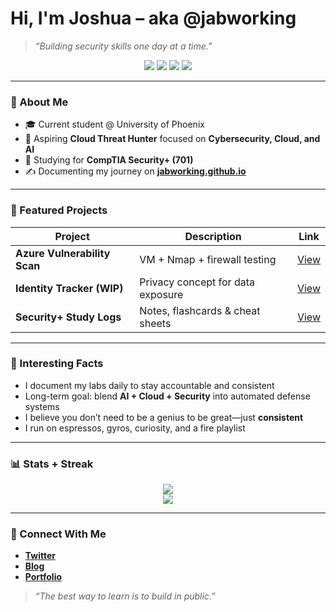# Hi, I'm Joshua – aka @jabworking

> *“Building security skills one day at a time.”*

<p align="center">
  <img src="https://img.shields.io/badge/OS-Linux-blue?logo=linux&style=flat-square" />
  <img src="https://img.shields.io/badge/Cloud-Azure-0078D4?logo=microsoft-azure&logoColor=white&style=flat-square" />
  <img src="https://img.shields.io/badge/Security+%20(701)-In%20Progress-orange?style=flat-square" />
  <img src="https://img.shields.io/badge/Blog-Live-green?logo=githubpages&style=flat-square" />
</p>

---

### 👋 About Me

- 🎓 Current student @ University of Phoenix  
- 🔧 Aspiring **Cloud Threat Hunter** focused on **Cybersecurity, Cloud, and AI**
- 🧠 Studying for **CompTIA Security+ (701)**
- ✍️ Documenting my journey on [**jabworking.github.io**](https://jabworking.github.io)

---

### 📌 Featured Projects

| Project | Description | Link |
|--------|-------------|------|
| **Azure Vulnerability Scan** | VM + Nmap + firewall testing | [View](https://github.com/jabworking/cybersecurity-portfolio/tree/main/labs) |
| **Identity Tracker (WIP)** | Privacy concept for data exposure | [View](https://github.com/jabworking/cybersecurity-portfolio/tree/main/projects) |
| **Security+ Study Logs** | Notes, flashcards & cheat sheets | [View](https://github.com/jabworking/cybersecurity-portfolio/tree/main/security+_notes) |

---

### 🤖 Interesting Facts

- I document my labs daily to stay accountable and consistent
- Long-term goal: blend **AI + Cloud + Security** into automated defense systems
- I believe you don’t need to be a genius to be great—just **consistent**
- I run on espressos, gyros, curiosity, and a fire playlist

---

### 📊 Stats + Streak

<p align="center">
  <img src="https://github-readme-stats.vercel.app/api?username=jabworking&show_icons=true&theme=tokyonight" />
  <br />
  <img src="https://github-readme-streak-stats.herokuapp.com/?user=jabworking&theme=tokyonight" />
</p>

---

### 🔗 Connect With Me

- [**Twitter**](https://twitter.com/jabworking)
- [**Blog**](https://jabworking.github.io)
- [**Portfolio**](https://github.com/jabworking/cybersecurity-portfolio)

> *“The best way to learn is to build in public.”*
